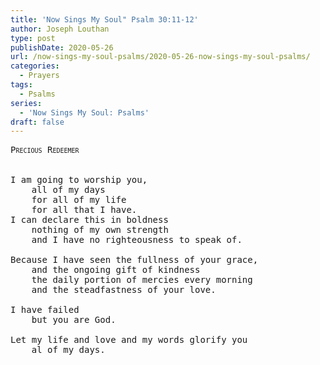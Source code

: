 ```yaml
---
title: 'Now Sings My Soul" Psalm 30:11-12'
author: Joseph Louthan
type: post
publishDate: 2020-05-26
url: /now-sings-my-soul-psalms/2020-05-26-now-sings-my-soul-psalms/
categories:
  - Prayers
tags:
  - Psalms
series:
  - 'Now Sings My Soul: Psalms'
draft: false
---
```

<pre>
<div style="font-variant: small-caps;">Precious Redeemer</div>
&nbsp;
I am going to worship you,
	all of my days
	for all of my life
	for all that I have.
I can declare this in boldness
	nothing of my own strength
	and I have no righteousness to speak of.
	
Because I have seen the fullness of your grace,
	and the ongoing gift of kindness
	the daily portion of mercies every morning
	and the steadfastness of your love.
	
I have failed
	but you are God.
	
Let my life and love and my words glorify you
	al of my days.

</pre>